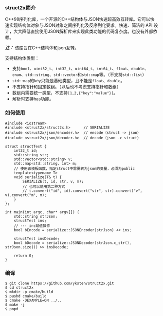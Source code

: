 ### struct2x简介
C++98序列化库，一个开源的C++结构体与JSON快速超高效互转库。它可以快速实现结构体对象与JSON对象之间序列化及反序列化要求。快速、简洁的 API 设计，大大降低直接使用JSON解析库来实现此类功能的代码复杂度。也没有外部依赖。  

***注：*** 该库旨在C++结构体和json互转。 

支持结构体类型：
* 支持`bool`、`uint32_t`、`int32_t`、`uint64_t`、`int64_t`、`float`、`double`、`enum`、`std::string`、`std::vector`和`std::map`等。（不支持`std::list`）
* `std::map`的key只能是基础类型，且不能是`float`、`double`。
* 不支持指针和固定数组。（以后也不考虑支持指针和数组）
* 数组内需要统一类型，不支持`[1,2,{"key":"value"}]`。
* 解析时支持has功能。

### 如何使用
```
#include <iostream>
#include <struct2x/struct2x.h>      // SERIALIZE
#include <struct2x/json/encoder.h>  // encode（struct -> json）
#include <struct2x/json/decoder.h>  // decode（json -> struct）

struct structTest {
    int32_t id;
    std::string str;
    std::vector<std::string> v;
    std::map<std::string, int> m;
    // 使用该模板函数，指定struct中需要转为json的变量，必须为public
    template<typename T>
    void serialize(T& t) {
        SERIALIZE(t, id, str, v, m);
        // 也可以使用第二种方式
        // t.convert("id", id).convert("str", str).convert("v", v).convert("m", m);
    }
};

int main(int argc, char* argv[]) {
    std::string strJson;
    structTest ins;
    // ··· ins赋值操作
    bool bEncode = serialize::JSONEncoder(strJson) << ins;

    structTest insDecode;
    bool bDecode = serialize::JSONDecoder(strJson.c_str(), strJson.size()) >> insDecode;

    return 0;
}
```
### 编译
```
$ git clone https://github.com/yksten/struct2x.git
$ cd struct2x
$ mkdir -p cmake/build
$ pushd cmake/build
$ cmake -DEXAMPLE=ON ../..
$ make -j
$ popd
```
